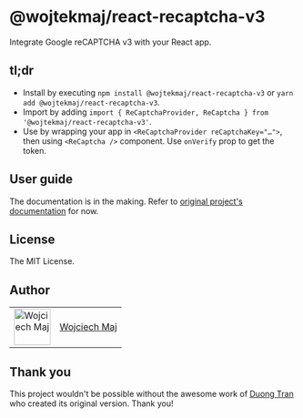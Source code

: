 # @wojtekmaj/react-recaptcha-v3

Integrate Google reCAPTCHA v3 with your React app.

## tl;dr

- Install by executing `npm install @wojtekmaj/react-recaptcha-v3` or `yarn add @wojtekmaj/react-recaptcha-v3`.
- Import by adding `import { ReCaptchaProvider, ReCaptcha } from '@wojtekmaj/react-recaptcha-v3'`.
- Use by wrapping your app in `<ReCaptchaProvider reCaptchaKey="…">`, then using `<ReCaptcha />` component. Use `onVerify` prop to get the token.

## User guide

The documentation is in the making. Refer to [original project's documentation](https://github.com/t49tran/react-google-recaptcha-v3) for now.

## License

The MIT License.

## Author

<table>
  <tr>
    <td >
      <img src="https://avatars.githubusercontent.com/u/5426427?v=4&s=128" width="64" height="64" alt="Wojciech Maj">
    </td>
    <td>
      <a href="https://github.com/wojtekmaj">Wojciech Maj</a>
    </td>
  </tr>
</table>

## Thank you

This project wouldn't be possible without the awesome work of [Duong Tran](https://github.com/t49tran) who created its original version. Thank you!
